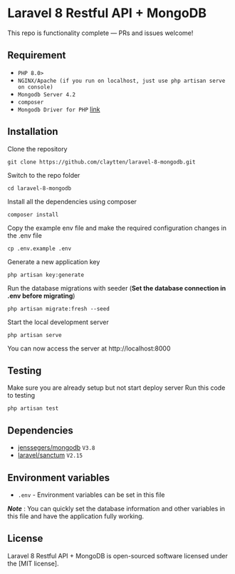 Laravel 8 Restful API + MongoDB
===============
This repo is functionality complete — PRs and issues welcome!

## Requirement
 * `PHP 8.0>`
 * `NGINX/Apache (if you run on localhost, just use php artisan serve on console)`
 * `Mongodb Server 4.2`
 * `composer`
 * `Mongodb Driver for PHP` [link](http://php.net/manual/en/mongodb.installation.php)

## Installation
Clone the repository
```
git clone https://github.com/claytten/laravel-8-mongodb.git
```
Switch to the repo folder
```
cd laravel-8-mongodb
```
Install all the dependencies using composer
```
composer install
```
Copy the example env file and make the required configuration changes in the .env file
```
cp .env.example .env
```
Generate a new application key
```
php artisan key:generate
```
Run the database migrations with seeder (**Set the database connection in .env before migrating**)
```
php artisan migrate:fresh --seed
```
Start the local development server
```
php artisan serve
```
You can now access the server at http://localhost:8000

Testing
------------
Make sure you are already setup but not start deploy server
Run this code to testing
```
php artisan test
```

## Dependencies
 * [jenssegers/mongodb](https://github.com/jenssegers/laravel-mongodb) `V3.8`
 * [laravel/sanctum](https://github.com/spatie/laravel-permission) `V2.15`

## Environment variables

- `.env` - Environment variables can be set in this file

***Note*** : You can quickly set the database information and other variables in this file and have the application fully working.

## License
Laravel 8 Restful API + MongoDB is open-sourced software licensed under the [MIT license].